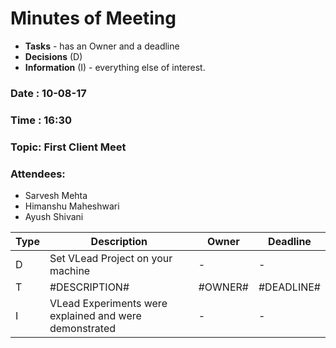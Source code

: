 # Minutes of Meeting

* **Tasks** - has an Owner and a deadline
* **Decisions** (D)
* **Information** (I) - everything else of interest.
 
### Date : 10-08-17
### Time : 16:30
### Topic: First Client Meet
### Attendees:
* Sarvesh Mehta
* Himanshu Maheshwari
* Ayush Shivani	


Type | Description | Owner | Deadline
---- | ---- | ---- | ----
D | Set VLead Project on your machine | - | -
T | #DESCRIPTION# | #OWNER# | #DEADLINE#
I | VLead Experiments were explained and were demonstrated| - | -
